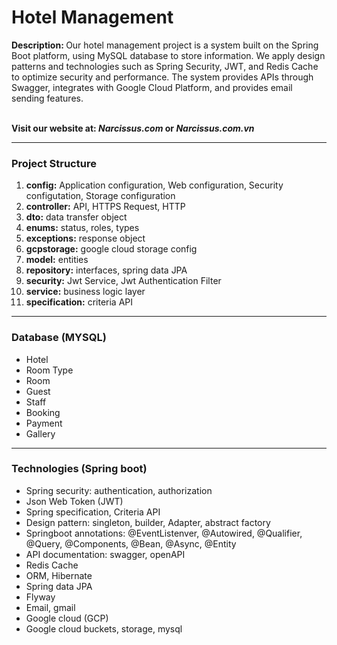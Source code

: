 <h1>Hotel Management</h1>
<strong>Description: </strong>
Our hotel management project is a system built on the Spring Boot platform, using MySQL database to store information. We apply design patterns and technologies such as Spring Security, JWT, and Redis Cache to optimize security and performance. The system provides APIs through Swagger, integrates with Google Cloud Platform, and provides email sending features.
<br><br>

**Visit our website at: *Narcissus.com* or *Narcissus.com.vn***

<hr>
<h3>Project Structure</h3>
<ol>
  <li><strong>config:</strong> Application configuration, Web configuration, Security configutation, Storage configuration</li>
  <li><strong>controller:</strong> API, HTTPS Request, HTTP</li>
  <li><strong>dto:</strong> data transfer object</li>
  <li><strong>enums:</strong> status, roles, types</li>
  <li><strong>exceptions:</strong> response object</li>
  <li><strong>gcpstorage:</strong> google cloud storage config</li>
  <li><strong>model:</strong> entities</li>
  <li><strong>repository:</strong> interfaces, spring data JPA</li>
  <li><strong>security:</strong> Jwt Service, Jwt Authentication Filter</li>
  <li><strong>service:</strong> business logic layer</li>
  <li><strong>specification:</strong> criteria API</li>
</ol>
<hr>

<h3>Database (MYSQL)</h3>
<ul>
  <li>Hotel</li>
  <li>Room Type</li>
  <li>Room</li>
  <li>Guest</li>
  <li>Staff</li>
  <li>Booking</li>
  <li>Payment</li>
  <li>Gallery</li>
</ul>
<hr>

<h3>Technologies (Spring boot)</h3>
<ul>
  <li>Spring security: authentication, authorization</li>
  <li>Json Web Token (JWT)</li>
  <li>Spring specification, Criteria API</li>
  <li>Design pattern: singleton, builder, Adapter, abstract factory</li>
  <li>Springboot annotations: @EventListenver, @Autowired, @Qualifier, @Query, @Components, @Bean, @Async, @Entity</li>
  <li>API documentation: swagger, openAPI</li>
  <li>Redis Cache</li>
  <li>ORM, Hibernate</li>
  <li>Spring data JPA</li>
  <li>Flyway</li>
  <li>Email, gmail</li>
  <li>Google cloud (GCP)</li>
  <li>Google cloud buckets, storage, mysql</li>
</ul>
